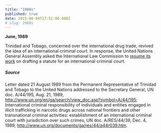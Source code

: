 ```yaml
---
title: "1980s"
published: true
date: 2015-06-04T17:51:00.000Z
# slug: 1980s
---
```


**June, 1989**

Trinidad and Tobago, concerned over the international drug trade, revived the idea of an international criminal court. In response, the United Nations General Assembly asked the International Law Commission to [resume its work](http://www.un.org/documents/ga/res/44/a44r039.htm) on drafting a statute for an international criminal court.

##### Source

Letter dated 21 August 1989 from the Permanent Representative of Trinidad and Tobago to the United Nations addressed to the Secretary General, UN doc. A/44/195, Aug. 21, 1989, http://www.un.org/en/ga/search/view_doc.asp?symbol=A/44/195; International criminal responsibility of individuals and entities engaged in illicit trafficking in narcotic drugs across national frontiers and other transnational criminal activities: establishment of an international criminal court with jurisdiction over such crimes, UN doc. A/RES/44/39, Dec. 4, 1989, http://www.un.org/documents/ga/res/44/a44r039.htm.

